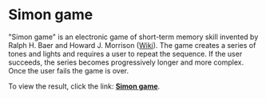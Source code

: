 # Simon game

"Simon game" is an electronic game of short-term memory skill invented by Ralph H. Baer and Howard J. Morrison ([Wiki](https://en.wikipedia.org/wiki/Simon_(game))). The game creates a series of tones and lights and requires a user to repeat the sequence. If the user succeeds, the series becomes progressively longer and more complex. Once the user fails the game is over.

To view the result, click the link: [**Simon game**](https://simon-game-two-dun.vercel.app/).